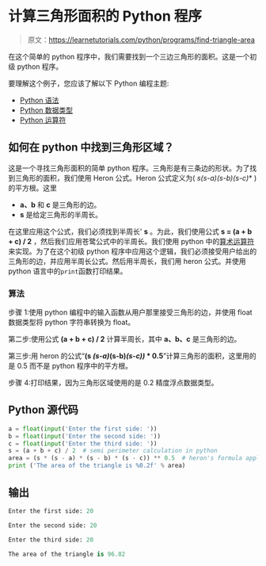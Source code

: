 # 计算三角形面积的 Python 程序

> 原文：<https://learnetutorials.com/python/programs/find-triangle-area>

在这个简单的 python 程序中，我们需要找到一个三边三角形的面积。这是一个初级 python 程序。

要理解这个例子，您应该了解以下 Python 编程主题:

*   [Python 语法](../../python/syntax-comments "Python Syntax")
*   [Python 数据类型](../../python/python-datatypes "Datatypes in Python")
*   [Python 运算符](../../python/python-operators "Python Operators")

## 如何在 python 中找到三角形区域？

这是一个寻找三角形面积的简单 python 程序。三角形是有三条边的形状。为了找到三角形的面积，我们使用 Heron 公式。Heron 公式定义为( **s*(s-a)*(s-b)*(s-c)** )的平方根。这里

*   **a、b** 和 **c** 是三角形的边。
*   **s** 是给定三角形的半周长。

在这里应用这个公式，我们必须找到半周长' **s** 。为此，我们使用公式 **s = (a + b + c) / 2** ，然后我们应用苍鹭公式中的半周长。我们使用 python 中的[算术运算符](../../python/python-operators "Operators in python")来实现。为了在这个初级 python 程序中应用这个逻辑，我们必须接受用户给出的三角形的边，并应用半周长公式。然后用半周长，我们用 heron 公式。并使用 python 语言中的`print`函数打印结果。

### 算法

步骤 1:使用 python 编程中的输入函数从用户那里接受三角形的边，并使用 float 数据类型将 python 字符串转换为 float。

第二步:使用公式 **(a + b + c) / 2** 计算半周长，其中 **a、b、c** 是三角形的边。

第三步:用 heron 的公式“**(s *(s-a)*(s-b)*(s-c))* * 0.5**”计算三角形的面积，这里用的是 0.5 而不是 python 程序中的平方根。

步骤 4:打印结果，因为三角形区域使用的是 0.2 精度浮点数据类型。

## Python 源代码

```py
a = float(input('Enter the first side: '))
b = float(input('Enter the second side: '))
c = float(input('Enter the third side: '))
s = (a + b + c) / 2  # semi perimeter calculation in python
area = (s * (s - a) * (s - b) * (s - c)) ** 0.5  # heron's formula apply to find area
print ('The area of the triangle is %0.2f' % area)

```

## 输出

```py
Enter the first side: 20

Enter the second side: 20

Enter the third side: 20

The area of the triangle is 96.82
```